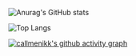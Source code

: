 ![Anurag's GitHub stats](https://github-readme-stats.vercel.app/api?username=callmenikk&show_icons=true&theme=tokyonight)

![Top Langs](https://github-readme-stats.vercel.app/api/top-langs/?username=callmenikk&layout=compact&theme=tokyonight)

[![callmenikk's github activity graph](https://activity-graph.herokuapp.com/graph?username=callmenikk&theme=react-dark)](https://github.com/ashutosh00710/github-readme-activity-graph)
